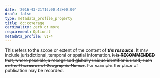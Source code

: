 ```yaml
---
date: '2016-03-21T10:00:43+00:00'
draft: false
type: metadata_profile_property
title: dc:coverage
cardinality: Zero or more
requirement: Optional
metadata_profile: v1-4
---
```

This refers to the scope or extent of the content of ***the resource***. It may include jurisdictional, temporal or spatial information. <del>It is **RECOMMENDED** that, where possible, a recognised globally unique identifier is used, such as the Thesaurus of Geographic Names</del>. For example, the place of publication may be recorded.
